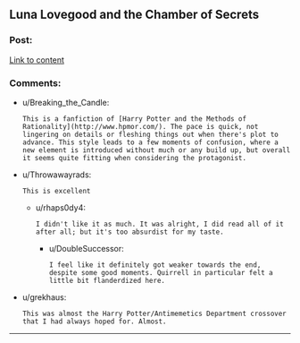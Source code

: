 ## Luna Lovegood and the Chamber of Secrets

### Post:

[Link to content](https://www.lesswrong.com/posts/zb3hWt99i9Fm93KPq/luna-lovegood-and-the-chamber-of-secrets-part-1-1)

### Comments:

- u/Breaking_the_Candle:
  ```
  This is a fanfiction of [Harry Potter and the Methods of Rationality](http://www.hpmor.com/). The pace is quick, not lingering on details or fleshing things out when there's plot to advance. This style leads to a few moments of confusion, where a new element is introduced without much or any build up, but overall it seems quite fitting when considering the protagonist.
  ```

- u/Throwawayrads:
  ```
  This is excellent
  ```

  - u/rhaps0dy4:
    ```
    I didn't like it as much. It was alright, I did read all of it after all; but it's too absurdist for my taste.
    ```

    - u/DoubleSuccessor:
      ```
      I feel like it definitely got weaker towards the end, despite some good moments. Quirrell in particular felt a little bit flanderdized here.
      ```

- u/grekhaus:
  ```
  This was almost the Harry Potter/Antimemetics Department crossover that I had always hoped for. Almost.
  ```

---

